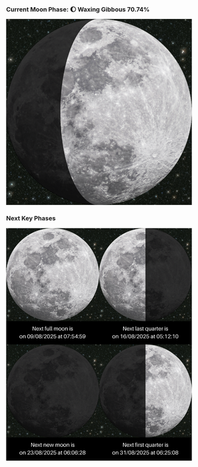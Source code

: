 ### Current Moon Phase: 🌔 Waxing Gibbous 70.74%
![Moon Phase](moonphase.png)
### Next Key Phases
![Gallery](gallery.png)